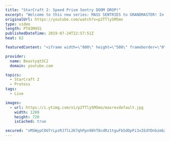 ```yaml
---
title: "StarCraft 2: Speed Prism Sentry DOOM DROP!"
excerpt: "Welcome to this new series: MASS SENTRIES to GRANDMASTER! In this series, we will see how far I can get by playing ONLY Sentries on the ladder in ALL Protoss matchups!  Yet more Mass Sentry games in all three Protoss matchups! The first opponent has some thoughts on this playstyle...  Feel free to let"
originalUrl: https://youtube.com/watch?v=p2TTlySM5mo
type: video
length: PT43M45S
publishedDateTime: 2019-07-24T22:57:51Z
heat: 62

featuredContent: "<iframe width=\"800\" height=\"500\" frameborder=\"0\" src=\"https://www.youtube.com/embed/p2TTlySM5mo\" allow=\"accelerometer; autoplay; encrypted-media; gyroscope; picture-in-picture\" allowfullscreen></iframe>"

provider:
  name: BeastyqtSC2
  domain: youtube.com

topics:
  - StarCraft 2
  - Protoss
tags:
  - Live

images:
  - url: https://i.ytimg.com/vi/p2TTlySM5mo/maxresdefault.jpg
    width: 1280
    height: 720
    isCached: true

secured: "xMSWypC0U7rLpzRJ7lL2K7qhPpn98hT8cdRz1tguFb5dOpPi3xIEdYDnbzmbZNQDYgUObwqyELeO/lJaOaWJW1orW8VBTkAr1lSJ3Nx/w4TXGFM533fmyEj7AUznOLEvYj4toVfYkLCyuJMmhq5ImYSrnazR+OmA2tSvwRrMQM7W8cYo1nGsDnLZ/CSe6XiE5/6OxKVq1g2vQNwIhjgXT9o37ZWembGlZdFCNH3DgR2L/UI5MO6NV6NRJ4i6vji2G78t1TwEcZI6OrZt4Bm4oYkq2hFLQFEGEqxgS2+v9FbiHrEuGM5D7F8Zw6ucqcW1dGYmwMWps829OMwXTSTCyq/Lwpb2HQpd3NzZPT87m6zzcRLLZQJuIUjxshym7Oflgt0RtUBBpn48+WhRv2OScxmms1mQAWVM0gH0fAeyzGY=;u9zodmAkv1LTU+xz3HFX4Q=="
---
```


